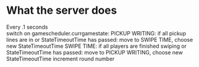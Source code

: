 # What the server does

Every .1 seconds   
    switch on gamescheduler.currgamestate:
        PICKUP WRITING:
            if all pickup lines are in or StateTimeoutTime has passed:
                move to SWIPE TIME, 
                choose new StateTimeoutTime
        SWIPE TIME:
            if all players are finished swiping or StateTimeoutTime has passed:
                move to PICKUP WRITING, choose new StateTimeoutTime
                increment round number

